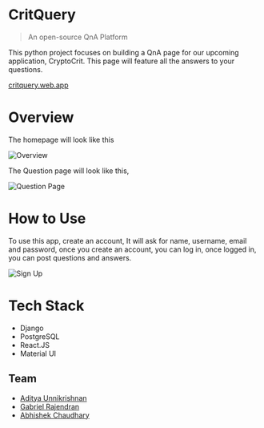# CritQuery

> An open-source QnA Platform

This python project focuses on building a QnA page for our upcoming application, CryptoCrit. This page will feature all the answers to your questions.

[critquery.web.app](https://critquery.web.app/)

# Overview

The homepage will look like this

![Overview](https://user-images.githubusercontent.com/17960677/113262463-42788b00-92ee-11eb-8982-539fa7975649.png)

The Question page will look like this,

![Question Page](https://user-images.githubusercontent.com/17960677/113262931-ccc0ef00-92ee-11eb-859f-25384718d828.png)

# How to Use

To use this app, create an account, It will ask for name, username, email and password, once you create an account, you can log in, once logged in, you can post questions and answers.

![Sign Up](https://user-images.githubusercontent.com/17960677/113263672-b0718200-92ef-11eb-9edf-6e3b879325ec.png)

# Tech Stack

* Django
* PostgreSQL
* React.JS
* Material UI

## Team

* [Aditya Unnikrishnan](https://www.adiunni.tech)
* [Gabriel Rajendran](https://github.com/rgab1508)
* [Abhishek Chaudhary](https://theabbie.github.io/)